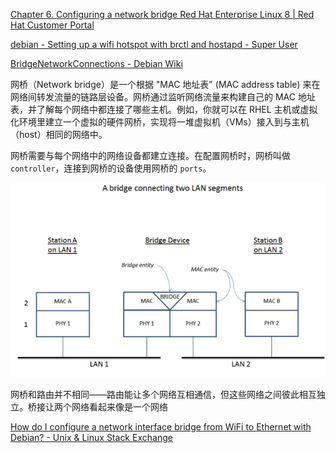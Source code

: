 [Chapter 6. Configuring a network bridge Red Hat Enterprise Linux 8 | Red Hat Customer Portal](https://access.redhat.com/documentation/en-us/red_hat_enterprise_linux/8/html/configuring_and_managing_networking/configuring-a-network-bridge_configuring-and-managing-networking)

[debian - Setting up a wifi hotspot with brctl and hostapd - Super User](https://superuser.com/questions/709879/setting-up-a-wifi-hotspot-with-brctl-and-hostapd)

[BridgeNetworkConnections - Debian Wiki](https://wiki.debian.org/BridgeNetworkConnections)

网桥（Network bridge）是一个根据 "MAC 地址表" (MAC address table) 来在网络间转发流量的链路层设备。网桥通过监听网络流量来构建自己的 MAC 地址表，并了解每个网络中都连接了哪些主机。例如，你就可以在 RHEL 主机或虚拟化环境里建立一个虚拟的硬件网桥，实现将一堆虚拟机（VMs）接入到与主机（host）相同的网络中。

网桥需要与每个网络中的网络设备都建立连接。在配置网桥时，网桥叫做 `controller`，连接到网桥的设备使用网桥的 `ports`。

![image-20230526235539059](无线网络桥接.assets/image-20230526235539059.png)

网桥和路由并不相同——路由能让多个网络互相通信，但这些网络之间彼此相互独立。桥接让两个网络看起来像是一个网络

[How do I configure a network interface bridge from WiFi to Ethernet with Debian? - Unix & Linux Stack Exchange](https://unix.stackexchange.com/questions/363332/how-do-i-configure-a-network-interface-bridge-from-wifi-to-ethernet-with-debian)
